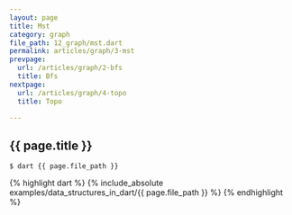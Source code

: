 ```yaml
---
layout: page
title: Mst
category: graph
file_path: 12_graph/mst.dart
permalink: articles/graph/3-mst
prevpage:
  url: /articles/graph/2-bfs
  title: Bfs
nextpage:
  url: /articles/graph/4-topo
  title: Topo

---
```


## {{ page.title }}

```terminal
$ dart {{ page.file_path }}
```      


{% highlight dart %}
{% include_absolute examples/data_structures_in_dart/{{ page.file_path }} %}
{% endhighlight %}      
